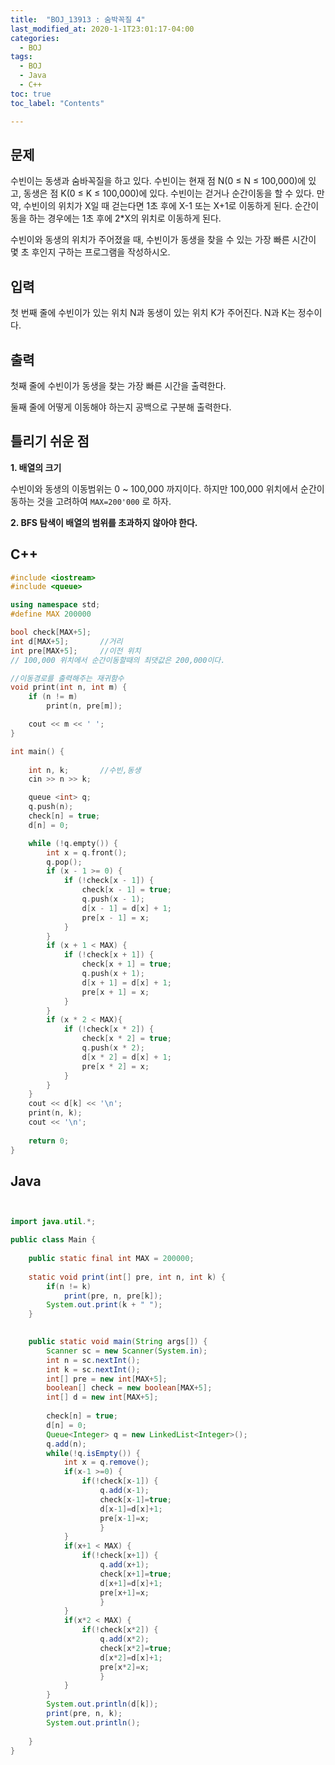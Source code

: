 ```yaml
---
title:  "BOJ_13913 : 숨박꼭질 4"
last_modified_at: 2020-1-1T23:01:17-04:00
categories: 
  - BOJ
tags:
  - BOJ
  - Java
  - C++
toc: true
toc_label: "Contents"

---
```



## 문제

수빈이는 동생과 숨바꼭질을 하고 있다. 수빈이는 현재 점 N(0 ≤ N ≤ 100,000)에 있고, 동생은 점 K(0 ≤ K ≤ 100,000)에 있다. 수빈이는 걷거나 순간이동을 할 수 있다. 만약, 수빈이의 위치가 X일 때 걷는다면 1초 후에 X-1 또는 X+1로 이동하게 된다. 순간이동을 하는 경우에는 1초 후에 2*X의 위치로 이동하게 된다.

수빈이와 동생의 위치가 주어졌을 때, 수빈이가 동생을 찾을 수 있는 가장 빠른 시간이 몇 초 후인지 구하는 프로그램을 작성하시오.

## 입력

첫 번째 줄에 수빈이가 있는 위치 N과 동생이 있는 위치 K가 주어진다. N과 K는 정수이다.

## 출력

첫째 줄에 수빈이가 동생을 찾는 가장 빠른 시간을 출력한다.

둘째 줄에 어떻게 이동해야 하는지 공백으로 구분해 출력한다.

## 틀리기 쉬운 점

**1. 배열의 크기**

수빈이와 동생의 이동범위는 0 ~ 100,000 까지이다.
하지만 100,000 위치에서 순간이동하는 것을 고려하여 ```MAX=200'000``` 로 하자.
	
**2. BFS 탐색이 배열의 범위를 초과하지 않아야 한다.**



## C++
```c++
#include <iostream>
#include <queue>

using namespace std;
#define MAX 200000

bool check[MAX+5];
int d[MAX+5];		//거리
int pre[MAX+5];		//이전 위치
// 100,000 위치에서 순간이동할때의 최댓값은 200,000이다.

//이동경로를 출력해주는 재귀함수
void print(int n, int m) {
	if (n != m)
		print(n, pre[m]);

	cout << m << ' ';
}

int main() {
	
	int n, k;		//수빈,동생
	cin >> n >> k;

	queue <int> q;
	q.push(n);
	check[n] = true;
	d[n] = 0;

	while (!q.empty()) {
		int x = q.front();
		q.pop();
		if (x - 1 >= 0) {
			if (!check[x - 1]) {
				check[x - 1] = true;
				q.push(x - 1);
				d[x - 1] = d[x] + 1;
				pre[x - 1] = x;
			}
		}
		if (x + 1 < MAX) {
			if (!check[x + 1]) {
				check[x + 1] = true;
				q.push(x + 1);
				d[x + 1] = d[x] + 1;
				pre[x + 1] = x;
			}
		}
		if (x * 2 < MAX){
			if (!check[x * 2]) {
				check[x * 2] = true;
				q.push(x * 2);
				d[x * 2] = d[x] + 1;
				pre[x * 2] = x;
			}
		}
	}
	cout << d[k] << '\n';
	print(n, k);
	cout << '\n';
	
	return 0;
}

```

## Java 

```java


import java.util.*;

public class Main {
	
	public static final int MAX = 200000;
	
	static void print(int[] pre, int n, int k) {
		if(n != k)
			print(pre, n, pre[k]);
		System.out.print(k + " ");
	}
	

	public static void main(String args[]) {
		Scanner sc = new Scanner(System.in);
		int n = sc.nextInt();
		int k = sc.nextInt();
		int[] pre = new int[MAX+5];
		boolean[] check = new boolean[MAX+5];
		int[] d = new int[MAX+5];
		
		check[n] = true;
		d[n] = 0;
		Queue<Integer> q = new LinkedList<Integer>();
		q.add(n);
		while(!q.isEmpty()) {
			int x = q.remove();
			if(x-1 >=0) {
				if(!check[x-1]) {
					q.add(x-1);
					check[x-1]=true;
					d[x-1]=d[x]+1;
					pre[x-1]=x;
					}
			}
			if(x+1 < MAX) {
				if(!check[x+1]) {
					q.add(x+1);
					check[x+1]=true;
					d[x+1]=d[x]+1;
					pre[x+1]=x;
					}
			}
			if(x*2 < MAX) {
				if(!check[x*2]) {
					q.add(x*2);
					check[x*2]=true;
					d[x*2]=d[x]+1;
					pre[x*2]=x;
					}
			}			
		}	
		System.out.println(d[k]);
		print(pre, n, k);
		System.out.println();
		
	}
}


```



